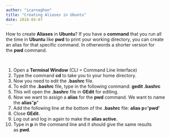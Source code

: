 ```yaml
---
author: "icarnaghan"
title: "Creating Aliases in Ubuntu"
date: 2018-04-07
---
```


How to create **Aliases** in **Ubuntu**? If you have a **command** that you run all the time in **Ubuntu** like **pwd** to print your working directory, you can create an alias for that specific command. In otherwords a shorter version for the **pwd** command.

 

1. Open a **Terminal Window** (CLI = Command Line Interface)
2. Type the command **cd** to take you to your home directory.
3. Now you need to edit the **.bashrc** file.
4. To edit the **.bashrc** file, type in the following command: **gedit .bashrc**
5. This will open the **.bashrc** file in **GEdit** for editing.
6. Now we want to assign a **alias** for the **pwd** command. We want to name the **alias**"**p**"
7. Add the following line at the bottom of the **.bashrc** file: **alias p='pwd'**
8. Close **GEdit**.
9. Log out and log in again to make the **alias active**.
10. Type in **p** in the command line and it should give the same results as **pwd**.
